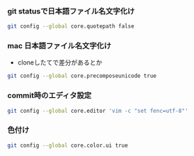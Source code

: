 ### git statusで日本語ファイル名文字化け
```bash
git config --global core.quotepath false
```

### mac 日本語ファイル名文字化け
- cloneしたてで差分があるとか
```bash
git config --global core.precomposeunicode true
```

### commit時のエディタ設定
```bash
git config --global core.editor 'vim -c "set fenc=utf-8"'
```

### 色付け
```bash
git config --global core.color.ui true
```
